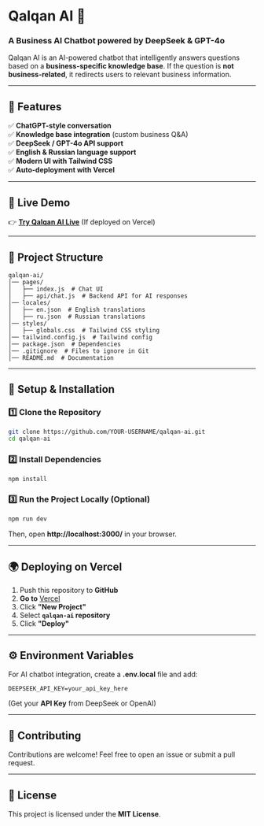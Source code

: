 # Qalqan AI 🚀
### A Business AI Chatbot powered by DeepSeek & GPT-4o

Qalqan AI is an AI-powered chatbot that intelligently answers questions based on a **business-specific knowledge base**. If the question is **not business-related**, it redirects users to relevant business information.

---

## 🌟 Features
✅ **ChatGPT-style conversation**  
✅ **Knowledge base integration** (custom business Q&A)  
✅ **DeepSeek / GPT-4o API support**  
✅ **English & Russian language support**  
✅ **Modern UI with Tailwind CSS**  
✅ **Auto-deployment with Vercel**  

---

## 🚀 Live Demo
👉 **[Try Qalqan AI Live](https://qalqan-ai.vercel.app/)** (If deployed on Vercel)

---

## 📂 Project Structure
```
qalqan-ai/
│── pages/
│   ├── index.js  # Chat UI
│   ├── api/chat.js  # Backend API for AI responses
│── locales/
│   ├── en.json  # English translations
│   ├── ru.json  # Russian translations
│── styles/
│   ├── globals.css  # Tailwind CSS styling
│── tailwind.config.js  # Tailwind config
│── package.json  # Dependencies
│── .gitignore  # Files to ignore in Git
│── README.md  # Documentation
```

---

## 📌 Setup & Installation

### 1️⃣ Clone the Repository
```sh
git clone https://github.com/YOUR-USERNAME/qalqan-ai.git
cd qalqan-ai
```

### 2️⃣ Install Dependencies
```sh
npm install
```

### 3️⃣ Run the Project Locally (Optional)
```sh
npm run dev
```
Then, open **http://localhost:3000/** in your browser.

---

## 🌍 Deploying on Vercel
1. Push this repository to **GitHub**
2. **Go to** [Vercel](https://vercel.com/)
3. Click **"New Project"**
4. Select **`qalqan-ai` repository**
5. Click **"Deploy"**

---

## ⚙️ Environment Variables
For AI chatbot integration, create a **.env.local** file and add:
```
DEEPSEEK_API_KEY=your_api_key_here
```
(Get your **API Key** from DeepSeek or OpenAI)

---

## 🤝 Contributing
Contributions are welcome! Feel free to open an issue or submit a pull request.

---

## 📜 License
This project is licensed under the **MIT License**.

